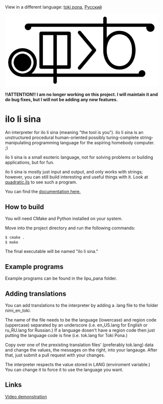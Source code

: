 View in a different language: [toki pona](../README.md "lukin kepeken toki pona"), [Русский](README-ru_RU.md "Смотреть на русском")

![ilo li sina logo](../sitelen-suli.png)

**!!ATTENTION!! I am no longer working on this project. I will maintain it and do bug fixes, but I will not be adding any new features.**

# **ilo li sina**

An interpreter for ilo li sina (meaning "the tool is you"). ilo li sina is an unstructured procedural human-oriented possibly turing-complete string-manipulating programming language for the aspiring homebody computer. ;)

ilo li sina is a small esoteric language, not for solving problems or building applications, but for fun.

ilo li sina is mostly just input and output, and only works with strings; however, you can still build interesting and useful things with it. Look at [quadratic.ils](../lipu_pana/quadratic.ils "Quadratic solver in ilo li sina") to see such a program.

You can find the [documentation here.](nasin_kepeken-en_US.md "ilo li sina documentation")

## **How to build**

You will need CMake and Python installed on your system.

Move into the project directory and run the following commands:

```console
$ cmake .
$ make
```

The final executable will be named "ilo li sina."

## **Example programs**

Example programs can be found in the lipu_pana folder.

## **Adding translations**

You can add translations to the interpreter by adding a .lang file to the folder nimi_en_toki.

The name of the file needs to be the language (lowercase) and region code (uppercase) separated by an underscore (i.e. en_US.lang for English or ru_RU.lang for Russian.) If a language dosen't have a region code then just putting the language code is fine (i.e. tok.lang for Toki Pona.)

Copy over one of the prexisting translation files' (preferably tok.lang) data and change the values, the messages on the right, into your langauge. After that, just submit a pull request with your changes.

The interpreter respects the value stored in LANG (enviroment variable.) You can change it to force it to use the language you want.

## **Links**

[Video demonstration](https://youtu.be/OQuuAVNZ0P8 "ilo li sina video demonstration")
